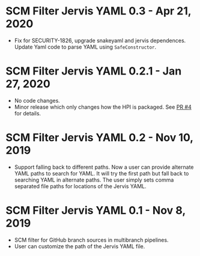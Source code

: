 # SCM Filter Jervis YAML 0.3 - Apr 21, 2020

- Fix for SECURITY-1826, upgrade snakeyaml and jervis dependences. Update Yaml
  code to parse YAML using `SafeConstructor`.

# SCM Filter Jervis YAML 0.2.1 - Jan 27, 2020

- No code changes.
- Minor release which only changes how the HPI is packaged.  See [PR #4][#4] for
  details.

[#4]: https://github.com/jenkinsci/scm-filter-jervis-plugin/pull/4

# SCM Filter Jervis YAML 0.2 - Nov 10, 2019

- Support falling back to different paths.  Now a user can provide alternate
  YAML paths to search for YAML.  It will try the first path but fall back to
  searching YAML in alternate paths.  The user simply sets comma separated file
  paths for locations of the Jervis YAML.

# SCM Filter Jervis YAML 0.1 - Nov 8, 2019

- SCM filter for GitHub branch sources in multibranch pipelines.
- User can customize the path of the Jervis YAML file.
